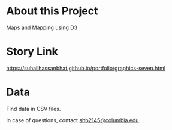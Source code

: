 # About this Project
Maps and Mapping using D3

# Story Link
https://suhailhassanbhat.github.io/portfolio/graphics-seven.html

# Data
Find data in CSV files.

In case of questions, contact shb2145@columbia.edu.

